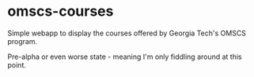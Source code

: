 # omscs-courses
Simple webapp to display the courses offered by Georgia Tech's OMSCS program.

Pre-alpha or even worse state - meaning I'm only fiddling around at this point.
